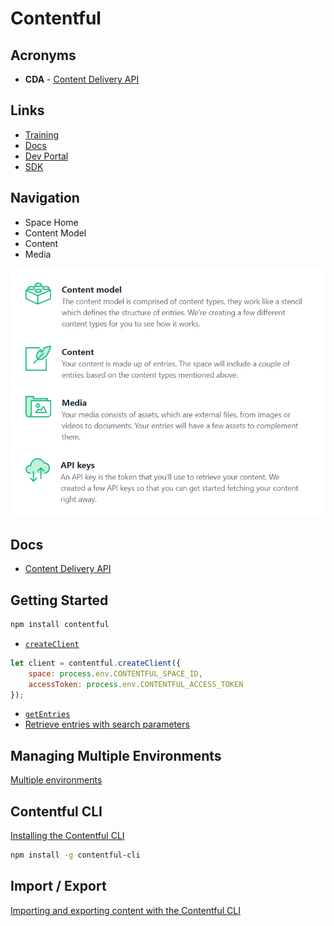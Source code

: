 # Contentful

## Acronyms

* **CDA** - [Content Delivery API](https://www.contentful.com/developers/docs/references/content-delivery-api/)

## Links

* [Training](https://public.learningcenter.contentful.com/catalog)
* [Docs](https://www.contentful.com/developers/docs/)
* [Dev Portal](https://www.contentful.com/developers/)
* [SDK](https://github.com/contentful/contentful.js)

## Navigation

* Space Home
* Content Model
* Content
* Media

![contentful intro](/assets/notes/contentful/intro.png)

## Docs

* [Content Delivery API](https://www.contentful.com/developers/docs/references/content-delivery-api/)

## Getting Started

```bash
npm install contentful
```

* [`createClient`](https://contentful.github.io/contentful.js/contentful/7.14.7/contentful.html#.createClient)

```js
let client = contentful.createClient({
    space: process.env.CONTENTFUL_SPACE_ID,
    accessToken: process.env.CONTENTFUL_ACCESS_TOKEN
});
```

* [`getEntries`](https://contentful.github.io/contentful.js/contentful/7.14.7/ContentfulClientAPI.html#.getEntries)
* [Retrieve entries with search parameters](https://www.contentful.com/developers/docs/javascript/tutorials/using-js-cda-sdk/#retrieving-entries-with-search-parameters)

## Managing Multiple Environments

[Multiple environments](https://www.contentful.com/developers/docs/concepts/multiple-environments/)

## Contentful CLI

[Installing the Contentful CLI](https://www.contentful.com/developers/docs/tutorials/cli/installation/)

```bash
npm install -g contentful-cli
```

## Import / Export

[Importing and exporting content with the Contentful CLI](https://www.contentful.com/developers/docs/tutorials/cli/import-and-export/)
